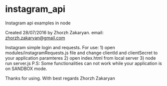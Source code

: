 # instagram_api
Instagram api examples in node

Created 28/07/2016 by Zhorzh Zakaryan.
email: zhorzh.zakaryan@gmail.com

Instagram simple login and requests. 
For use:  1) open modules/instagramRequests.js file and change clientId and clientSecret to your application paramteres 
          2) open index.html from local server 
          3) node run server.js P.S: Some functionalities can not work while your application is on SANDBOX mode.

Thanks for using.
With best regards Zhorzh Zakaryan
